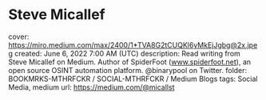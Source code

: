 # Steve Micallef

cover: https://miro.medium.com/max/2400/1*TVA8G2tCUQKl6yMkEjJgbg@2x.jpeg
created: June 6, 2022 7:00 AM (UTC)
description: Read writing from Steve Micallef on Medium. Author of SpiderFoot (www.spiderfoot.net), an open source OSINT automation platform. @binarypool on Twitter.
folder: BOOKMRKS-MTHRFCKR / SOCIAL-MTHRFCKR / Medium Blogs
tags: Social Media, medium
url: https://medium.com/@micallst
